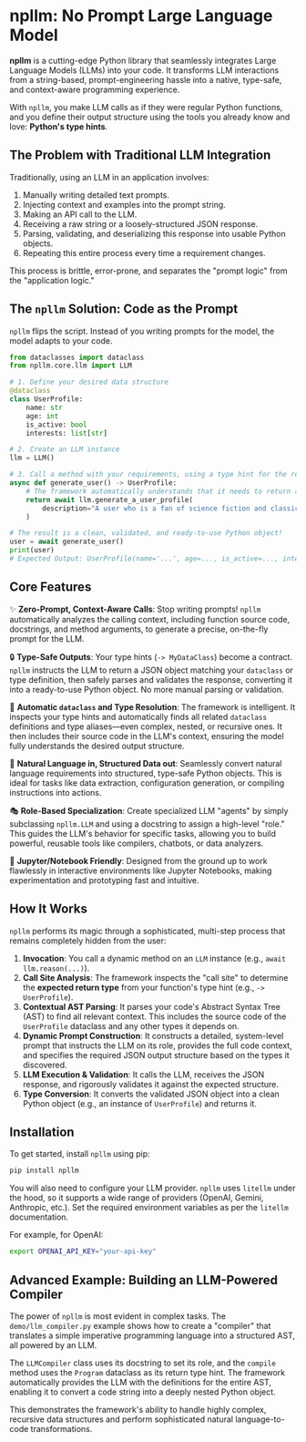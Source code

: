 # npllm: No Prompt Large Language Model

**npllm** is a cutting-edge Python library that seamlessly integrates Large Language Models (LLMs) into your code. It transforms LLM interactions from a string-based, prompt-engineering hassle into a native, type-safe, and context-aware programming experience.

With `npllm`, you make LLM calls as if they were regular Python functions, and you define their output structure using the tools you already know and love: **Python's type hints**.

## The Problem with Traditional LLM Integration

Traditionally, using an LLM in an application involves:

1. Manually writing detailed text prompts.
2. Injecting context and examples into the prompt string.
3. Making an API call to the LLM.
4. Receiving a raw string or a loosely-structured JSON response.
5. Parsing, validating, and deserializing this response into usable Python objects.
6. Repeating this entire process every time a requirement changes.

This process is brittle, error-prone, and separates the "prompt logic" from the "application logic."

## The `npllm` Solution: Code as the Prompt

`npllm` flips the script. Instead of you writing prompts for the model, the model adapts to your code.

```python
from dataclasses import dataclass
from npllm.core.llm import LLM

# 1. Define your desired data structure
@dataclass
class UserProfile:
    name: str
    age: int
    is_active: bool
    interests: list[str]

# 2. Create an LLM instance
llm = LLM()

# 3. Call a method with your requirements, using a type hint for the return value
async def generate_user() -> UserProfile:
    # The framework automatically understands that it needs to return a UserProfile object
    return await llm.generate_a_user_profile(
        description="A user who is a fan of science fiction and classical music."
    )

# The result is a clean, validated, and ready-to-use Python object!
user = await generate_user()
print(user)
# Expected Output: UserProfile(name='...', age=..., is_active=..., interests=['science fiction', 'classical music', ...])
```

## Core Features

✨ **Zero-Prompt, Context-Aware Calls**: Stop writing prompts! `npllm` automatically analyzes the calling context, including function source code, docstrings, and method arguments, to generate a precise, on-the-fly prompt for the LLM.

🔒 **Type-Safe Outputs**: Your type hints (`-> MyDataClass`) become a contract. `npllm` instructs the LLM to return a JSON object matching your `dataclass` or type definition, then safely parses and validates the response, converting it into a ready-to-use Python object. No more manual parsing or validation.

🧠 **Automatic `dataclass` and Type Resolution**: The framework is intelligent. It inspects your type hints and automatically finds all related `dataclass` definitions and type aliases—even complex, nested, or recursive ones. It then includes their source code in the LLM's context, ensuring the model fully understands the desired output structure.

🚀 **Natural Language in, Structured Data out**: Seamlessly convert natural language requirements into structured, type-safe Python objects. This is ideal for tasks like data extraction, configuration generation, or compiling instructions into actions.

🎭 **Role-Based Specialization**: Create specialized LLM "agents" by simply subclassing `npllm.LLM` and using a docstring to assign a high-level "role." This guides the LLM's behavior for specific tasks, allowing you to build powerful, reusable tools like compilers, chatbots, or data analyzers.

🐍 **Jupyter/Notebook Friendly**: Designed from the ground up to work flawlessly in interactive environments like Jupyter Notebooks, making experimentation and prototyping fast and intuitive.

## How It Works

`npllm` performs its magic through a sophisticated, multi-step process that remains completely hidden from the user:

1. **Invocation**: You call a dynamic method on an `LLM` instance (e.g., `await llm.reason(...)`).
2. **Call Site Analysis**: The framework inspects the "call site" to determine the **expected return type** from your function's type hint (e.g., `-> UserProfile`).
3. **Contextual AST Parsing**: It parses your code's Abstract Syntax Tree (AST) to find all relevant context. This includes the source code of the `UserProfile` dataclass and any other types it depends on.
4. **Dynamic Prompt Construction**: It constructs a detailed, system-level prompt that instructs the LLM on its role, provides the full code context, and specifies the required JSON output structure based on the types it discovered.
5. **LLM Execution & Validation**: It calls the LLM, receives the JSON response, and rigorously validates it against the expected structure.
6. **Type Conversion**: It converts the validated JSON object into a clean Python object (e.g., an instance of `UserProfile`) and returns it.

## Installation

To get started, install `npllm` using pip:

```bash
pip install npllm
```

You will also need to configure your LLM provider. `npllm` uses `litellm` under the hood, so it supports a wide range of providers (OpenAI, Gemini, Anthropic, etc.). Set the required environment variables as per the `litellm` documentation.

For example, for OpenAI:

```bash
export OPENAI_API_KEY="your-api-key"
```

## Advanced Example: Building an LLM-Powered Compiler

The power of `npllm` is most evident in complex tasks. The `demo/llm_compiler.py` example shows how to create a "compiler" that translates a simple imperative programming language into a structured AST, all powered by an LLM.

The `LLMCompiler` class uses its docstring to set its role, and the `compile` method uses the `Program` dataclass as its return type hint. The framework automatically provides the LLM with the definitions for the entire AST, enabling it to convert a code string into a deeply nested Python object.

This demonstrates the framework's ability to handle highly complex, recursive data structures and perform sophisticated natural language-to-code transformations.